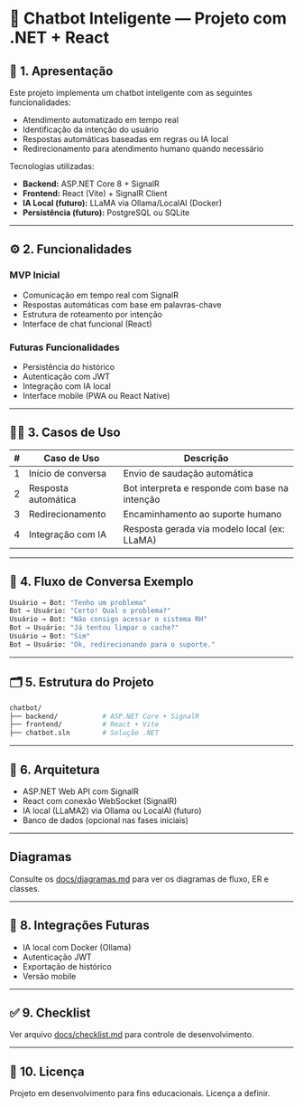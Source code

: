 # 🤖 Chatbot Inteligente — Projeto com .NET + React

## 🧾 1. Apresentação

Este projeto implementa um chatbot inteligente com as seguintes funcionalidades:

- Atendimento automatizado em tempo real
- Identificação da intenção do usuário
- Respostas automáticas baseadas em regras ou IA local
- Redirecionamento para atendimento humano quando necessário

Tecnologias utilizadas:

- **Backend:** ASP.NET Core 8 + SignalR
- **Frontend:** React (Vite) + SignalR Client
- **IA Local (futuro):** LLaMA via Ollama/LocalAI (Docker)
- **Persistência (futuro):** PostgreSQL ou SQLite

---

## ⚙️ 2. Funcionalidades

### MVP Inicial

- Comunicação em tempo real com SignalR
- Respostas automáticas com base em palavras-chave
- Estrutura de roteamento por intenção
- Interface de chat funcional (React)

### Futuras Funcionalidades

- Persistência do histórico
- Autenticação com JWT
- Integração com IA local
- Interface mobile (PWA ou React Native)

---

## 🧑‍💻 3. Casos de Uso

| #   | Caso de Uso         | Descrição                                      |
| --- | ------------------- | ---------------------------------------------- |
| 1   | Início de conversa  | Envio de saudação automática                   |
| 2   | Resposta automática | Bot interpreta e responde com base na intenção |
| 3   | Redirecionamento    | Encaminhamento ao suporte humano               |
| 4   | Integração com IA   | Resposta gerada via modelo local (ex: LLaMA)   |

---

## 🧠 4. Fluxo de Conversa Exemplo

```bash
Usuário → Bot: "Tenho um problema"
Bot → Usuário: "Certo! Qual o problema?"
Usuário → Bot: "Não consigo acessar o sistema RH"
Bot → Usuário: "Já tentou limpar o cache?"
Usuário → Bot: "Sim"
Bot → Usuário: "Ok, redirecionando para o suporte."
```

---

## 🗂 5. Estrutura do Projeto

```bash
chatbot/
├── backend/           # ASP.NET Core + SignalR
├── frontend/          # React + Vite
├── chatbot.sln        # Solução .NET
```

---

## 🧱 6. Arquitetura

- ASP.NET Web API com SignalR
- React com conexão WebSocket (SignalR)
- IA local (LLaMA2) via Ollama ou LocalAI (futuro)
- Banco de dados (opcional nas fases iniciais)

---

## Diagramas

Consulte os [docs/diagramas.md](docs/diagramas.md) para ver os diagramas de fluxo, ER e classes.

---

## 🔌 8. Integrações Futuras

- IA local com Docker (Ollama)
- Autenticação JWT
- Exportação de histórico
- Versão mobile

---

## ✅ 9. Checklist

Ver arquivo [docs/checklist.md](docs/checklist.md) para controle de desenvolvimento.

---

## 🔐 10. Licença

Projeto em desenvolvimento para fins educacionais. Licença a definir.
